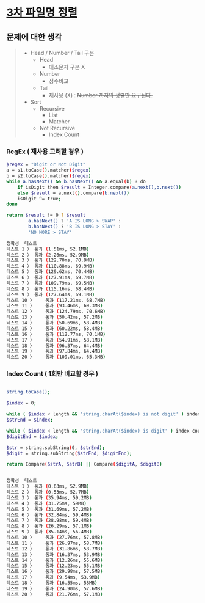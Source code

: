 # [3차 파일명 정렬](https://programmers.co.kr/learn/courses/30/lessons/17686)

## 문제에 대한 생각

> - Head / Number / Tail 구분
>   - Head
>       - 대소문자 구분 X
>   - Number
>       - 정수비교
>   - Tail
>       - 재사용 (X) : ~~Number 까지의 정렬만 요구된다.~~
> - Sort
>   - Recursive
>       - List
>       - Matcher
>   - Not Recursive
>       - Index Count

### RegEx ( 재사용 고려할 경우 )
```bash
$regex = "Digit or Not Digit"
a = s1.toCase().matcher($regex)
b = s2.toCase().matcher($regex)
while a.hasNext() && b.hasNext() && a.equal(b) ? do
    if isDigit then $result = Integer.compare(a.next(),b.next())
    else $result = a.next().compare(b.next())
    isDigit ^= true;
done

return $result != 0 ? $result
        a.hasNext() ? 'A IS LONG > SWAP' :
        b.hasNext() ? 'B IS LONG > STAY' :
        'NO MORE > STAY'

정확성  테스트
테스트 1 〉	통과 (1.51ms, 52.1MB)
테스트 2 〉	통과 (2.26ms, 52.9MB)
테스트 3 〉	통과 (122.70ms, 70.9MB)
테스트 4 〉	통과 (110.88ms, 69.9MB)
테스트 5 〉	통과 (129.62ms, 70.4MB)
테스트 6 〉	통과 (127.91ms, 69.7MB)
테스트 7 〉	통과 (109.79ms, 69.5MB)
테스트 8 〉	통과 (115.16ms, 68.4MB)
테스트 9 〉	통과 (127.64ms, 69.1MB)
테스트 10 〉	통과 (117.21ms, 68.7MB)
테스트 11 〉	통과 (93.46ms, 69.3MB)
테스트 12 〉	통과 (124.79ms, 70.6MB)
테스트 13 〉	통과 (50.42ms, 57.2MB)
테스트 14 〉	통과 (50.69ms, 58.4MB)
테스트 15 〉	통과 (60.22ms, 58.4MB)
테스트 16 〉	통과 (112.77ms, 70.1MB)
테스트 17 〉	통과 (54.91ms, 58.1MB)
테스트 18 〉	통과 (96.37ms, 64.4MB)
테스트 19 〉	통과 (97.84ms, 64.4MB)
테스트 20 〉	통과 (109.01ms, 65.3MB)
```

### Index Count ( 1회만 비교할 경우 )
```bash

string.toCase();

$index = 0;

while ( $index < length && 'string.charAt($index) is not digit' ) index count;
$strEnd = $index;

while ( $index < length && 'string.charAt($index) is digit' ) index count;
$digitEnd = $index;

$str = string.subString(0, $strEnd);
$digit = string.subString($strEnd, $digitEnd);

return Compare($strA, $strB) || Compare($digitA, $digitB) 


정확성  테스트
테스트 1 〉	통과 (0.63ms, 52.9MB)
테스트 2 〉	통과 (0.53ms, 52.7MB)
테스트 3 〉	통과 (35.94ms, 59.2MB)
테스트 4 〉	통과 (31.75ms, 59MB)
테스트 5 〉	통과 (31.69ms, 57.2MB)
테스트 6 〉	통과 (32.84ms, 59.4MB)
테스트 7 〉	통과 (28.98ms, 59.4MB)
테스트 8 〉	통과 (26.29ms, 57.1MB)
테스트 9 〉	통과 (35.14ms, 56.4MB)
테스트 10 〉	통과 (27.76ms, 57.8MB)
테스트 11 〉	통과 (26.97ms, 58.7MB)
테스트 12 〉	통과 (31.86ms, 58.7MB)
테스트 13 〉	통과 (16.37ms, 53.9MB)
테스트 14 〉	통과 (12.26ms, 55.6MB)
테스트 15 〉	통과 (12.23ms, 55.1MB)
테스트 16 〉	통과 (29.98ms, 57.5MB)
테스트 17 〉	통과 (9.54ms, 53.9MB)
테스트 18 〉	통과 (16.55ms, 58MB)
테스트 19 〉	통과 (24.90ms, 57.6MB)
테스트 20 〉	통과 (21.76ms, 57.1MB)
```